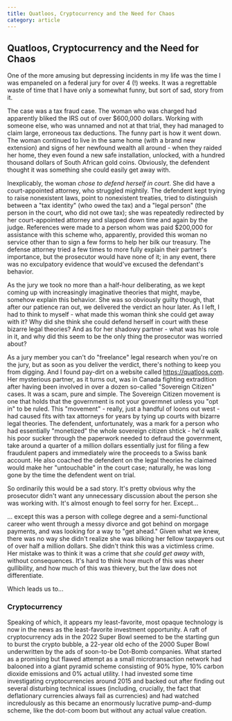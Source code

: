 ```yaml
---
title: Quatloos, Cryptocurrency and the Need for Chaos
category: article
---
```


## Quatloos, Cryptocurrency and the Need for Chaos

One of the more amusing but depressing incidents in my life was the time
I was empaneled on a federal jury for over 4 (!) weeks. It was a regrettable
waste of time that I have only a somewhat funny, but sort of sad, story from
it.

The case was a tax fraud case. The woman who was charged had apparently
bliked the IRS out of over $600,000 dollars. Working with someone else,
who was unnamed and not at that trial, they had managed to claim large,
erroneous tax deductions. The funny part is how it went down. The woman
continued to live in the same home (with a brand new extension) and signs
of her newfound wealth all around - when they raided her home, they even
found a new safe installation, unlocked, with a hundred thousand
dollars of South African gold coins. Obviously, the defendent thought
it was something she could easily get away with.

Inexplicably, the woman _chose to defend herself in court_. She did
have a court-appointed attorney, who struggled mightily. The defendent
kept trying to raise nonexistent laws, point to nonexistent treaties,
tried to distinguish between a "tax identity" (who owed the tax) and
a "legal person" (the person in the court, who did not owe tax); she
was repeatedly redirected by her court-appointed attorney and slapped
down time and again by the judge. References were made to a person
whom was paid $200,000 for assistance with this scheme who, apparently,
provided this woman no service other than to sign a few forms to help
her bilk our treasury. The defense attorney tried a few times to
more fully explain their partner's importance, but the prosecutor would
have none of it; in any event, there was no exculpatory evidence that
would've excused the defendant's behavior.

As the jury we took no more than a half-hour deliberating, as we kept
coming up with increasingly imaginative theories that might, maybe, somehow
explain this behavior. She was so obviously guilty though, that after
our patience ran out, we delivered the verdict an hour later.
As I left, I had to think to myself - what made this woman think she
could get away with it? Why did she think she could defend herself
in court with these bizarre legal theories? And as for her shadowy
partner - what was his role in it, and why did this seem to be the
only thing the prosecutor was worried about?

As a jury member you can't do "freelance" legal research when you're
on the jury, but as soon as you deliver the verdict, there's nothing
to keep you from digging. And I found pay-dirt on a website called
<https://quatloos.com>. Her mysterious partner, as it turns out, was
in Canada fighting extradition after having been involved in over a
dozen so-called "Sovereign Citizen" cases. It was a scam, pure and simple.
The Sovereign Citizen movement is one that holds that the government
is not your govermnet unless you "opt in" to be ruled. This "movement" -
really, just a handful of loons out west - had caused fits with tax
attorneys for years by tying up courts with bizarre legal theories.
The defendent, unfortunately, was a mark for a person who had essentially
"monetized" the whole sovereign citizen shtick - he'd walk his poor
sucker through the paperwork needed to defraud the government, take
around a quarter of a million dollars essentially just for filing
a few fraudulent papers and immediately wire the proceeds to
a Swiss bank account. He also coached the defendent on the legal
theories he claimed would make her "untouchable" in the court case;
naturally, he was long gone by the time the defendent went on
trial.

So ordinarily this would be a sad story. It's pretty obvious why the
prosecutor didn't want any unnecessary discussion about the person she
was working with. It's almost enough to feel sorry for her. Except...

... except this was a person with college degree and a semi-functional
career who went through a messy divorce and got behind on morgage
payments, and was looking for a way to "get ahead." Given what we knew,
there was no way she didn't realize she was bilking her fellow taxpayers
out of over half a million dollars. She didn't think this was a victimless
crime. Her mistake was to think it was a crime that _she could get away
with_, without consequences. It's hard to think how much of this was
sheer gullibility, and how much of this was thievery, but the law does
not differentiate.

Which leads us to...

### Cryptocurrency

Speaking of which, it appears my least-favorite, most opaque technology
is now in the news as the least-favorite investment opportunity.
A raft of cryptocurrency ads in the 2022 Super Bowl seemed to be the
starting gun to burst the crypto bubble, a 22-year old echo of the 2000
Super Bowl underwritten by the ads of soon-to-be Dot-Bomb companies.
What started as a promising but flawed attempt as a small microtransaction
network had balooned into a giant pyramid scheme consisting of 90% hype,
10% carbon dioxide emissions and 0% actual utility. I had invested some
time investigating cryptocurrencies around 2015 and backed out after finding
out several disturbing technical issues (including, crucially, the fact
that deflationary currencies always fail as currencies) and had watched
incredulously as this became an enormously lucrative pump-and-dump scheme,
like the dot-com boom but without any actual value creation.
